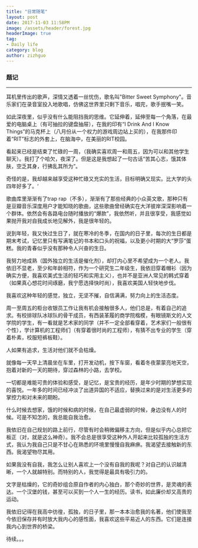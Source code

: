 ```yaml
---
title: "日常随笔"
layout: post
date: 2017-11-03 11:58PM
image: /assets/header/forest.jpg
headerImage: true
tag:
- Daily life
category: blog
author: zizhguo
---
```


### 题记
>

---

耳机里传出的歌声，深情又透着一丝忧伤，歌名叫"Bitter Sweet Symphony"。音乐家们在录音室投入地歌唱，仿佛这世界里只剩下音乐，唱完，歌手抿嘴一笑。

如此深夜里，似乎没有什么能阻挡我的思维。它延伸着，延伸至每一个角落，在最爱的电脑桌上（有可抽拉的键盘抽屉），在我的印有“I Drink And I Know Things”的马克杯上（八月份从一个权力的游戏周边站上买的），在我那件印着“RIT”标志的外套上，在脑海中，在美丽的RIT校园。

看起来已经是结束了忙碌的一周，（我确实喜欢周一和周五，因为可以和其他学生聊天）。我打了个哈欠，夜深了。但是这是我想起了一句古话“苦其心志，饿其体肤，空乏其身，行拂乱其所为”。

奇怪的是，我却越来越享受这种忙碌又充实的生活，目标明确又现实。比大学的头四年好多了。‘

歌曲库里渐渐有了trap rap（不多），渐渐有了那些经典的小众英文歌，那种只有是豆瓣音乐深度用户才能知晓的歌曲，这些歌曲曾经确实在大洋彼岸深深影响着一个群体。依然会有各路电台随时播放的“爆款”，我依然听，并且很享受，我感觉如果抛开我对自我成长地见解外，我是很年轻的。

说到年轻，我又快过生日了，就在寒冷的冬季，在国内的日子里，每次的生日都是期末考试，记忆里只有写满笔记的书本和口头的祝福，以及更小时期的大“罗莎”蛋糕。我的青春似乎没有那种令人兴奋的生日。

我努力地成熟（国外独立的生活是催化剂），却打内心里不希望成为一个老人。我依旧不显老，至少和年龄相符，作为一个研究生二年级生，我依旧穿着帽衫（因为确实方便，我喜欢美式生活的轻巧和实用主义），也并不是亚洲人常见的韩式穿着（如果真心想花时间琢磨，我宁愿选择快时尚），我喜欢美国人轻快地步伐。

我喜欢这种年轻的感觉，独立，无坚不摧，自信满满，努力向上的生活态度。

周一至周五的柜台收银员工作让我有机会接触很多人，他们总是，有着自己的追求。有校排球队冰球队的骨干成员，有西装革履的商学院楷模，有眼镜斯文的人文学院的学生，有一看就是艺术家的同学（并不一定全部看穿着，艺术家们一般很有个性），学计算机的工程师们（有穿着很时尚的工程师），有猜不出专业的学生（穿着朴素，校服短裤板鞋）。

人如果有追求，生活对他们就不会枯燥。

就像每一天早上清晨坐在车里，打开发动机，按下车窗，看着冬夜蒙蒙亮地天空，抱着对新的一天的期待，穿过森林的小路，去学校。

一切都是难能可贵的体验和感受，是记忆，是宝贵的经历，是年少时期的梦想实现的喜悦。一年多的时间已经冲淡了出道异国的不适应，替换过来的是对生活更多的掌控力和对未来的期盼。

什么时候去想家，饿的时候和病的时候，在自己最虚弱的时候，身边没有人的时候。可是不知怎的，我总能自我治愈。

我依旧在自己规划的路上前行，尽管有时会稍微偏移主方向，但是似乎内心总把它板正（对，就是这么神奇）。我不会总是很享受这种外人开起来比较孤独的生活方式，我认为我自己只是不甘心在熟悉的环境里慢慢自我麻痹。我渴望去接触新的东西。我渴望物尽其用。

如果我没有自我，我怎么让别人喜欢上一个没有自我的我呢？对自己的认识越清晰，一个人就越特别。而特别的人，我觉得是最具有吸引力的。

文字是枯燥的，它的奇妙组合原自作者的内心独白，那个奇妙的世界，是灵魂的表达。一个汉堡的钱，甚至可以买到一个人一生的经历。读书，如此廉价却又高贵的运动。

我依旧记得在我高中彷徨，孤独，的日子里，那一本本治愈我的名著，他们使我至今依旧保存并有时放大我内心的感性面，我喜欢这些平易近人的东西。它们是连接我内心到世界的桥梁。

待续。。。